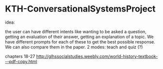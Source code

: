 # KTH-ConversationalSystemsProject



idea: 

the user can have different intents like wanting to be asked a question, getting an evaluation of their answer, getting an explanation of a topic. We have different prompts for each of these to get the best possible response. We can also compare them in the paper.
2 modes: teach and quiz (?)

chapters 18-27
http://glhssocialstudies.weebly.com/world-history-textbook---pdf-copy.html
